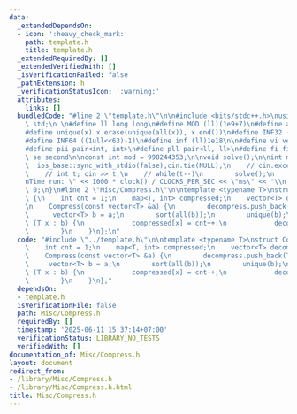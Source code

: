 ```yaml
---
data:
  _extendedDependsOn:
  - icon: ':heavy_check_mark:'
    path: template.h
    title: template.h
  _extendedRequiredBy: []
  _extendedVerifiedWith: []
  _isVerificationFailed: false
  _pathExtension: h
  _verificationStatusIcon: ':warning:'
  attributes:
    links: []
  bundledCode: "#line 2 \"template.h\"\n\n#include <bits/stdc++.h>\nusing namespace\
    \ std;\n \n#define ll long long\n#define MOD (ll)(1e9+7)\n#define all(x) (x).begin(),(x).end()\n\
    #define unique(x) x.erase(unique(all(x)), x.end())\n#define INF32 ((1ull<<31)-1)\n\
    #define INF64 ((1ull<<63)-1)\n#define inf (ll)1e18\n\n#define vi vector<int>\n\
    #define pii pair<int, int>\n#define pll pair<ll, ll>\n#define fi first\n#define\
    \ se second\n\nconst int mod = 998244353;\n\nvoid solve();\n\nint main(){\n  \
    \  ios_base::sync_with_stdio(false);cin.tie(NULL);\n    // cin.exceptions(cin.failbit);\n\
    \    // int t; cin >> t;\n    // while(t--)\n        solve();\n    cerr << \"\\\
    nTime run: \" << 1000 * clock() / CLOCKS_PER_SEC << \"ms\" << '\\n';\n    return\
    \ 0;\n}\n#line 2 \"Misc/Compress.h\"\n\ntemplate <typename T>\nstruct Compress\
    \ {\n    int cnt = 1;\n    map<T, int> compressed;\n    vector<T> decompress;\n\
    \n    Compress(const vector<T> &a) {\n        decompress.push_back(T(0));\n  \
    \      vector<T> b = a;\n        sort(all(b));\n        unique(b);\n        for\
    \ (T x : b) {\n            compressed[x] = cnt++;\n            decompress.push_back(x);\n\
    \        }\n    }\n};\n"
  code: "#include \"../template.h\"\n\ntemplate <typename T>\nstruct Compress {\n\
    \    int cnt = 1;\n    map<T, int> compressed;\n    vector<T> decompress;\n\n\
    \    Compress(const vector<T> &a) {\n        decompress.push_back(T(0));\n   \
    \     vector<T> b = a;\n        sort(all(b));\n        unique(b);\n        for\
    \ (T x : b) {\n            compressed[x] = cnt++;\n            decompress.push_back(x);\n\
    \        }\n    }\n};"
  dependsOn:
  - template.h
  isVerificationFile: false
  path: Misc/Compress.h
  requiredBy: []
  timestamp: '2025-06-11 15:37:14+07:00'
  verificationStatus: LIBRARY_NO_TESTS
  verifiedWith: []
documentation_of: Misc/Compress.h
layout: document
redirect_from:
- /library/Misc/Compress.h
- /library/Misc/Compress.h.html
title: Misc/Compress.h
---
```

